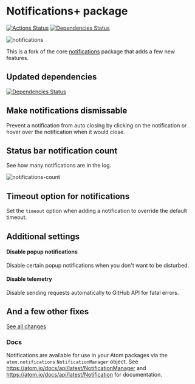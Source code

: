 # Notifications+ package
[![Actions Status](https://github.com/UziTech/notifications/workflows/CI/badge.svg)](https://github.com/UziTech/notifications/actions)
[![Dependencies Status](https://david-dm.org/UziTech/notifications/status.svg)](https://david-dm.org/UziTech/notifications)

![notifications](https://cloud.githubusercontent.com/assets/69169/5176406/350d0e80-73fd-11e4-8101-1776b9d6d8bf.gif)

This is a fork of the core [notifications](https://github.com/atom/notifications) package that adds a few new features.

## Updated dependencies
[![Dependencies Status](https://david-dm.org/UziTech/notifications/status.svg)](https://david-dm.org/UziTech/notifications)

## Make notifications dismissable

Prevent a notification from auto closing by clicking on the notification or hover over the notification when it would close.

## Status bar notification count

See how many notifications are in the log.

![notifications-count](https://user-images.githubusercontent.com/97994/28998231-813edfbc-79eb-11e7-8bc9-8d97153f4243.gif)

## Timeout option for notifications

Set the `timeout` option when adding a notification to override the default timeout.

## Additional settings

#### Disable popup notifications

Disable certain popup notifications when you don't want to be disturbed.

#### Disable telemetry

Disable sending requests automatically to GitHub API for fatal errors.

## And a few other fixes
[See all changes](https://github.com/atom/notifications/compare/master...UziTech:master#files_bucket)

### Docs

Notifications are available for use in your Atom packages via the `atom.notifications` `NotificationManager` object. See
https://atom.io/docs/api/latest/NotificationManager and https://atom.io/docs/api/latest/Notification for documentation.
